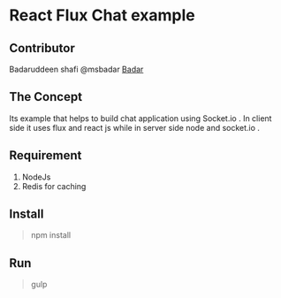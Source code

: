 # React Flux Chat example


## Contributor
Badaruddeen shafi
@msbadar [Badar](http://twitter.com/msbadar)

## The Concept
 
 Its example that helps to build chat application using Socket.io . In client side it uses flux and react js while in server side node and socket.io .

## Requirement
1. NodeJs  
2. Redis for caching
	
## Install
  > npm install
  
## Run
  > gulp
  




